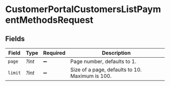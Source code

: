 # CustomerPortalCustomersListPaymentMethodsRequest


## Fields

| Field                                           | Type                                            | Required                                        | Description                                     |
| ----------------------------------------------- | ----------------------------------------------- | ----------------------------------------------- | ----------------------------------------------- |
| `page`                                          | *?int*                                          | :heavy_minus_sign:                              | Page number, defaults to 1.                     |
| `limit`                                         | *?int*                                          | :heavy_minus_sign:                              | Size of a page, defaults to 10. Maximum is 100. |